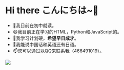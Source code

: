 # Hi there  こんにちは~🎈
- 🔭我目前在初中就读。
- 😄我目前正在学习的HTML，Python和JavaScript的。
- 🍗我学习计划硬，**希望早日成才**。
- 💬我能说中国话和英语还有日语。
- 📫您可以通过以QQ来联系我（466491019）。
	
![](https://github-readme-stats.vercel.app/api?username=mayandev)
